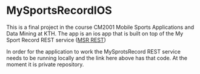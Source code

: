 # MySportsRecordIOS
This is a final project in the course CM2001 Mobile Sports Applications and Data Mining at KTH. The app is an ios app that is built on top of the My Sport Record REST service ([MSR REST](https://github.com/asmundur31/My-Sports-Record-REST))


In order for the application to work the MySprotsRecord REST service needs to be running locally and the link here above has that code. At the moment it is private repository.
